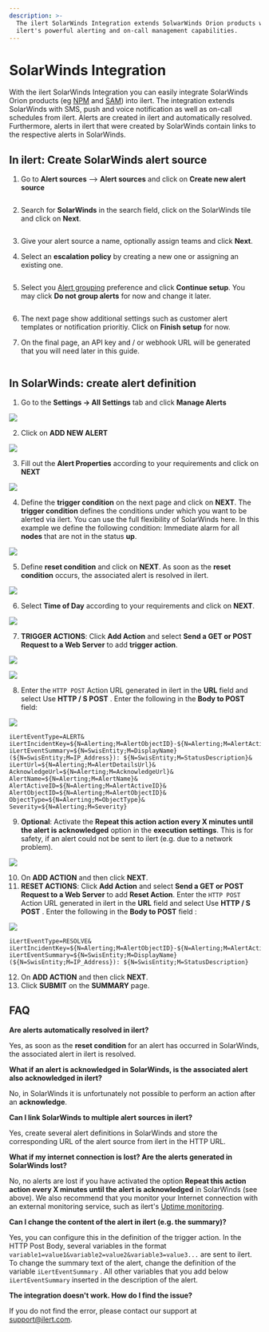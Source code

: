 ```yaml
---
description: >-
  The ilert SolarWinds Integration extends SolwarWinds Orion products with
  ilert's powerful alerting and on-call management capabilities.
---
```


# SolarWinds Integration

With the ilert SolarWinds Integration you can easily integrate SolarWinds Orion products (eg [NPM](https://www.solarwinds.com/network-performance-monitor) and [SAM](https://www.solarwinds.com/server-application-monitor)) into ilert. The integration extends SolarWinds with SMS, push and voice notification as well as on-call schedules from ilert. Alerts are created in ilert and automatically resolved. Furthermore, alerts in ilert that were created by SolarWinds contain links to the respective alerts in SolarWinds.

## In ilert: Create SolarWinds alert source <a href="#create-alarm-source" id="create-alarm-source"></a>

1.  Go to **Alert sources** --> **Alert sources** and click on **Create new alert source**

    <figure><img src="../.gitbook/assets/Screenshot 2023-08-28 at 10.21.10.png" alt=""><figcaption></figcaption></figure>
2.  Search for **SolarWinds** in the search field, click on the SolarWinds tile and click on **Next**.&#x20;

    <figure><img src="../.gitbook/assets/Screenshot 2023-08-28 at 10.24.23.png" alt=""><figcaption></figcaption></figure>
3. Give your alert source a name, optionally assign teams and click **Next**.
4.  Select an **escalation policy** by creating a new one or assigning an existing one.

    <figure><img src="../.gitbook/assets/Screenshot 2023-08-28 at 11.37.47.png" alt=""><figcaption></figcaption></figure>
5.  Select you [Alert grouping](../alerting/alert-sources.md#alert-grouping) preference and click **Continue setup**. You may click **Do not group alerts** for now and change it later.&#x20;

    <figure><img src="../.gitbook/assets/Screenshot 2023-08-28 at 11.38.24.png" alt=""><figcaption></figcaption></figure>
6. The next page show additional settings such as customer alert templates or notification prioritiy. Click on **Finish setup** for now.
7.  On the final page, an API key and / or webhook URL will be generated that you will need later in this guide.

    <figure><img src="../.gitbook/assets/Screenshot 2023-08-28 at 11.47.34 (1).png" alt=""><figcaption></figcaption></figure>

## &#x20;<a href="#create-topic" id="create-topic"></a>

## In SolarWinds: create alert definition <a href="#alert-definition" id="alert-definition"></a>

1. Go to the **Settings → All Settings** tab and click **Manage Alerts**

![](../.gitbook/assets/sw3.png)

2. Click on **ADD NEW ALERT**

![](../.gitbook/assets/sw4.png)

3. Fill out the **Alert Properties** according to your requirements and click on **NEXT**

![](../.gitbook/assets/sw5.png)

4. Define the **trigger condition** on the next page and click on **NEXT**. The **trigger condition** defines the conditions under which you want to be alerted via ilert. You can use the full flexibility of SolarWinds here. In this example we define the following condition: Immediate alarm for all **nodes** that are not in the status **up**.

![](../.gitbook/assets/sw6.png)

5. Define **reset condition** and click on **NEXT**. As soon as the **reset condition** occurs, the associated alert is resolved in ilert.

![](../.gitbook/assets/sw7.png)

6. Select **Time of Day** according to your requirements and click on **NEXT**.

![](../.gitbook/assets/sw8.png)

7. **TRIGGER ACTIONS**: Click **Add Action** and select **Send a GET or POST Request to a Web Server** to add **trigger action**.

![](../.gitbook/assets/sw9.png)

![](../.gitbook/assets/sw10.png)

8. Enter the `HTTP POST` Action URL generated in ilert in the **URL** field and select Use **HTTP / S POST** . Enter the following in the **Body to POST** field:

![](../.gitbook/assets/sw11.png)

```
iLertEventType=ALERT&
iLertIncidentKey=${N=Alerting;M=AlertObjectID}-${N=Alerting;M=AlertActiveID}&
iLertEventSummary=${N=SwisEntity;M=DisplayName} (${N=SwisEntity;M=IP_Address}): ${N=SwisEntity;M=StatusDescription}&
iLertUrl=${N=Alerting;M=AlertDetailsUrl}&
AcknowledgeUrl=${N=Alerting;M=AcknowledgeUrl}&
AlertName=${N=Alerting;M=AlertName}&
AlertActiveID=${N=Alerting;M=AlertActiveID}&
AlertObjectID=${N=Alerting;M=AlertObjectID}&
ObjectType=${N=Alerting;M=ObjectType}&
Severity=${N=Alerting;M=Severity}
```

9. **Optional**: Activate the **Repeat this action action every X minutes until the alert is acknowledged** option in the **execution settings**. This is for safety, if an alert could not be sent to ilert (e.g. due to a network problem).

![](../.gitbook/assets/sw12.png)

10. &#x20;On **ADD ACTION** and then click **NEXT**.
11. &#x20;**RESET ACTIONS**: Click **Add Action** and select **Send a GET or POST Request to a Web Server** to add **Reset Action**. Enter the `HTTP POST` Action URL generated in ilert in the **URL** field and select Use **HTTP / S POST** . Enter the following in the **Body to POST** field :

![](../.gitbook/assets/sw13.png)

```
iLertEventType=RESOLVE&
iLertIncidentKey=${N=Alerting;M=AlertObjectID}-${N=Alerting;M=AlertActiveID}&
iLertEventSummary=${N=SwisEntity;M=DisplayName} (${N=SwisEntity;M=IP_Address}): ${N=SwisEntity;M=StatusDescription}
```

12. &#x20;On **ADD ACTION** and then click **NEXT**.
13. &#x20;Click **SUBMIT** on the **SUMMARY** page.

## FAQ <a href="#faq" id="faq"></a>

**Are alerts automatically resolved in ilert?**

Yes, as soon as the **reset condition** for an alert has occurred in SolarWinds, the associated alert in ilert is resolved.

**What if an alert is acknowledged in SolarWinds, is the associated alert also acknowledged in ilert?**

No, in SolarWinds it is unfortunately not possible to perform an action after an **acknowledge**.

**Can I link SolarWinds to multiple alert sources in ilert?**

Yes, create several alert definitions in SolarWinds and store the corresponding URL of the alert source from ilert in the HTTP URL.

**What if my internet connection is lost? Are the alerts generated in SolarWinds lost?**

No, no alerts are lost if you have activated the option **Repeat this action action every X minutes until the alert is acknowledged** in SolarWinds (see above). We also recommend that you monitor your Internet connection with an external monitoring service, such as ilert's [Uptime monitoring](https://www.ilert.com/product/uptime-monitoring/).

**Can I change the content of the alert in ilert (e.g. the summary)?**

Yes, you can configure this in the definition of the trigger action. In the HTTP Post Body, several variables in the format `variable1=value1&variable2=value2&variable3=value3...` are sent to ilert. To change the summary text of the alert, change the definition of the variable `iLertEventSummary` . All other variables that you add below `iLertEventSummary` inserted in the description of the alert.

**The integration doesn't work. How do I find the issue?**

If you do not find the error, please contact our support at [support@ilert.com](mailto:support@ilert.com).
